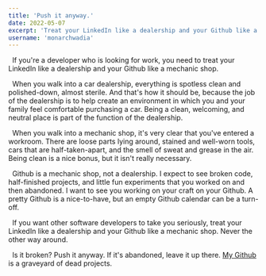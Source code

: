 ```yaml
---
title: 'Push it anyway.'
date: 2022-05-07
excerpt: 'Treat your LinkedIn like a dealership and your Github like a mechanic shop.'
username: 'monarchwadia'
---
```


&nbsp;&nbsp;If you're a developer who is looking for work, you need to treat your LinkedIn like a dealership and your Github like a mechanic shop.

&nbsp;&nbsp;When you walk into a car dealership, everything is spotless clean and polished-down, almost sterile. And that's how it should be, because the job of the dealership is to help create an environment in which you and your family feel comfortable purchasing a car. Being a clean, welcoming, and neutral place is part of the function of the dealership.

&nbsp;&nbsp;When you walk into a mechanic shop, it's very clear that you've entered a workroom. There are loose parts lying around, stained and well-worn tools, cars that are half-taken-apart, and the smell of sweat and grease in the air. Being clean is a nice bonus, but it isn't really necessary.

&nbsp;&nbsp;Github is a mechanic shop, not a dealership. I expect to see broken code, half-finished projects, and little fun experiments that you worked on and then abandoned. I want to see you working on your craft on your Github. A pretty Github is a nice-to-have, but an empty Github calendar can be a turn-off.

&nbsp;&nbsp;If you want other software developers to take you seriously, treat your LinkedIn like a dealership and your Github like a mechanic shop. Never the other way around.

&nbsp;&nbsp;Is it broken? Push it anyway. If it's abandoned, leave it up there. [My Github](https://github.com/monarchwadia) is a graveyard of dead projects.
